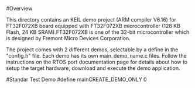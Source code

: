 #Overview  

This directory contains an KEIL demo project (ARM compiler V6.16) for FT32F072XB board equipped with FT32F072XB microcontroller (128 KB Flash, 24 KB SRAM).FT32F072XB is one of the 32-bit microcontroller which is designed by Fremont Micro Devices  Corporation.

The project comes with 2 different demos, selectable by a define in the "config.h" file. Each demo has its own main_demo_name.c  files. Follow the instructions on the RTOS port documentation page for details about how to setup the target hardware, download and execute the demo application.

#Standar Test Demo
  #define   mainCREATE_DEMO_ONLY	0
